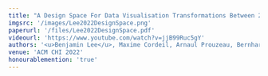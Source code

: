 ```yaml
---
title: "A Design Space For Data Visualisation Transformations Between 2D And 3D In Mixed-Reality Environments"
imgsrc: '/images/Lee2022DesignSpace.png'
paperurl: '/files/Lee2022DesignSpace.pdf'
videourl: 'https://www.youtube.com/watch?v=jjB99Ruc5gY'
authors: '<u>Benjamin Lee</u>, Maxime Cordeil, Arnaul Prouzeau, Bernhard Jenny, Tim Dwyer'
venue: 'ACM CHI 2022'
honourablemention: 'true'
---
```

